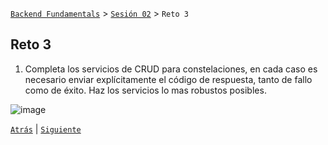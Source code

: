 [`Backend Fundamentals`](../../README.md) > [`Sesión 02`](../README.md) > `Reto 3`
	
## Reto 3

1. Completa los servicios de CRUD para constelaciones, en cada caso es necesario enviar explícitamente el código de respuesta, tanto de fallo como de éxito. Haz los servicios lo mas robustos posibles.


![image](https://antonioperez.pro/wp-content/uploads/2017/12/crud-rails-1.png)

[`Atrás`](../Ejemplo-03) | [`Siguiente`](../README.md)
